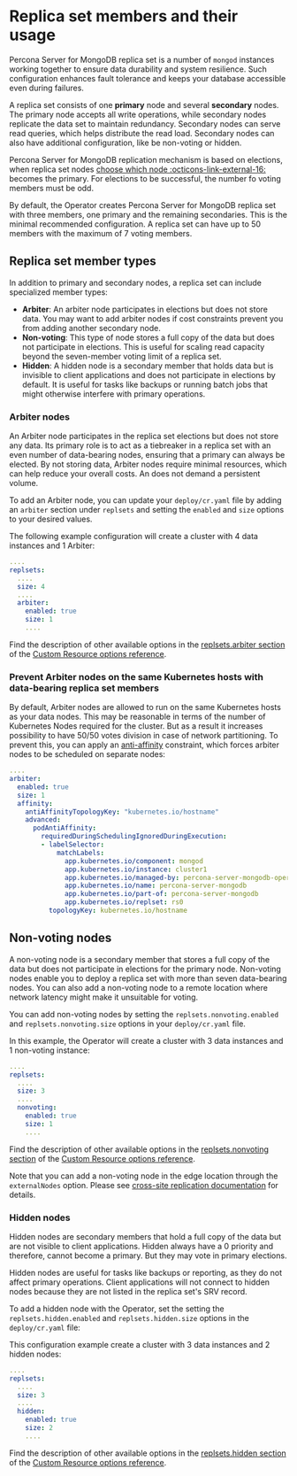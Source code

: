 # Replica set members and their usage 

Percona Server for MongoDB replica set is a number of `mongod` instances working together to ensure data durability and system resilience. Such configuration enhances fault tolerance and keeps your database accessible even during failures. 

A replica set consists of one **primary** node and several **secondary** nodes. The primary node accepts all write operations, while secondary nodes replicate the data set to maintain redundancy. Secondary nodes can serve read queries, which helps distribute the read load. Secondary nodes can also have additional configuration, like be non-voting or hidden.

Percona Server for MongoDB replication mechanism is based on elections, when replica set nodes [choose which node :octicons-link-external-16:](https://docs.mongodb.com/manual/core/replica-set-elections/#replica-set-elections) becomes the primary. For elections to be successful, the number fo voting members must be odd.

By default, the Operator creates Percona Server for MongoDB replica set with three members, one primary and the remaining secondaries. This is the minimal recommended configuration. A replica set can have up to 50 members with the maximum of 7 voting members. 

## Replica set member types

In addition to primary and secondary nodes, a replica set can include specialized member types:

* **Arbiter**: An arbiter node participates in elections but does not store data. You may want to add arbiter nodes if cost constraints prevent you from adding another secondary node.
* **Non-voting**: This type of node stores a full copy of the data but does not participate in elections. This is useful for scaling read capacity beyond the seven-member voting limit of a replica set.
* **Hidden**: A hidden node is a secondary member that holds data but is invisible to client applications and does not participate in elections by default. It is useful for tasks like backups or running batch jobs that might otherwise interfere with primary operations.

### Arbiter nodes

An Arbiter node participates in the replica set elections but does not store any data. Its primary role is to act as a tiebreaker in a replica set with an even number of data-bearing nodes, ensuring that a primary can always be elected. By not storing data, Arbiter nodes require minimal resources, which can help reduce your overall costs. An does not demand a persistent volume.

To add an Arbiter node, you can update your `deploy/cr.yaml` file by adding an `arbiter` section under `replsets` and setting the `enabled` and `size` options to your desired values.

The following example configuration will create a cluster
with 4 data instances and 1 Arbiter:

```yaml
....
replsets:
  ....
  size: 4
  ....
  arbiter:
    enabled: true
    size: 1
    ....
```

Find the description of other available options in the [replsets.arbiter section](operator.md#replsetsarbiterenabled) of the [Custom Resource options reference](operator.md).

### Prevent Arbiter nodes on the same Kubernetes hosts with data-bearing replica set members

By default, Arbiter nodes are allowed to run on the same Kubernetes hosts as your data nodes. This may be reasonable in terms of the number of
Kubernetes Nodes required for the cluster. But as a result it increases
possibility to have 50/50 votes division in case of network partitioning. 
To prevent this, you can apply an [anti-affinity](constraints.md) constraint, which forces arbiter nodes to be scheduled on separate nodes:

```yaml
....
arbiter:
  enabled: true
  size: 1
  affinity:
    antiAffinityTopologyKey: "kubernetes.io/hostname"
    advanced:
      podAntiAffinity:
        requiredDuringSchedulingIgnoredDuringExecution:
        - labelSelector:
            matchLabels:
              app.kubernetes.io/component: mongod
              app.kubernetes.io/instance: cluster1
              app.kubernetes.io/managed-by: percona-server-mongodb-operator
              app.kubernetes.io/name: percona-server-mongodb
              app.kubernetes.io/part-of: percona-server-mongodb
              app.kubernetes.io/replset: rs0
          topologyKey: kubernetes.io/hostname
```

## Non-voting nodes

A non-voting node is a secondary member that stores a full copy of the data but does not participate in elections for the primary node. Non-voting nodes enable you to deploy a replica set with more than seven data-bearing nodes. You can also add a non-voting node to a remote location where network latency might make it unsuitable for voting.

You can add non-voting nodes by setting the `replsets.nonvoting.enabled` and `replsets.nonvoting.size` options in your `deploy/cr.yaml` file. 

In this example, the Operator will create a cluster with
3 data instances and 1 non-voting instance:

```yaml
....
replsets:
  ....
  size: 3
  ....
  nonvoting:
    enabled: true
    size: 1
    ....
```

Find the description of other available options in the [replsets.nonvoting section](operator.md#replsetsnonvotingenabled) of the [Custom Resource options reference](operator.md).

Note that you can add a non-voting node in the edge location through the `externalNodes` option. Please see [cross-site replication documentation](replication.md) for details.

### Hidden nodes

Hidden nodes are secondary members that hold a full copy of the data but are not visible to client applications. Hidden always have a 0 priority and therefore, cannot become a primary. But they may vote in primary elections.

Hidden nodes are useful for tasks like backups or reporting, as they do not affect primary operations. Client applications will not connect to hidden nodes because they are not listed in the replica set's SRV record.

To add a hidden node with the Operator, set the setting the `replsets.hidden.enabled` and `replsets.hidden.size` options  in the `deploy/cr.yaml` file:

This configuration example create a cluster with 3 data instances and 2 hidden nodes:

```yaml
....
replsets:
  ....
  size: 3
  ....
  hidden:
    enabled: true
    size: 2
    ....
```

Find the description of other available options in the [replsets.hidden section](operator.md#replsetshidden) of the [Custom Resource options reference](operator.md).
